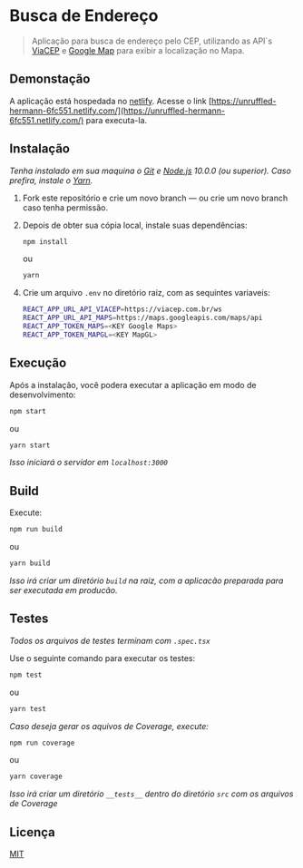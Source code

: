 # Busca de Endereço

> Aplicação para busca de endereço pelo CEP, utilizando as API`s [ViaCEP](https://viacep.com.br/) e [Google Map](https://maps.googleapis.com/) para exibir a localização no Mapa.

## Demonstação

A aplicação está hospedada no [netlify](https://www.netlify.com/). Acesse o link [https://unruffled-hermann-6fc551.netlify.com/](https://unruffled-hermann-6fc551.netlify.com/) para executa-la.

## Instalação

_Tenha instalado em sua maquina o [Git](http://git-scm.com/) e [Node.js](http://nodejs.org/) 10.0.0 (ou superior). Caso prefira, instale o [Yarn](https://yarnpkg.com/)._

1. Fork este repositório e crie um novo branch — ou crie um novo branch caso tenha permissão.

2. Depois de obter sua cópia local, instale suas dependências:

   ```sh
   npm install
   ```

   ou

   ```sh
   yarn
   ```

4) Crie um arquivo `.env` no diretório raiz, com as sequintes variaveis:

   ```sh
   REACT_APP_URL_API_VIACEP=https://viacep.com.br/ws
   REACT_APP_URL_API_MAPS=https://maps.googleapis.com/maps/api
   REACT_APP_TOKEN_MAPS=<KEY Google Maps>
   REACT_APP_TOKEN_MAPGL=<KEY MapGL>
   ```

## Execução

Após a instalação, você podera executar a aplicação em modo de desenvolvimento:

```sh
npm start
```

ou

```sh
yarn start
```

_Isso iniciará o servidor em `localhost:3000`_

## Build

Execute:

```sh
npm run build
```

ou

```sh
yarn build
```

_Isso irá criar um diretório `build` na raiz, com a aplicacão preparada para ser executada em producão._

## Testes

_Todos os arquivos de testes terminam com `.spec.tsx`_

Use o seguinte comando para executar os testes:

```sh
npm test
```

ou

```sh
yarn test
```

_Caso deseja gerar os aquivos de Coverage, execute:_

```sh
npm run coverage
```

ou

```sh
yarn coverage
```

_Isso irá criar um diretório `__tests__` dentro do diretório `src` com os arquivos de Coverage_

## Licença

[MIT](https://opensource.org/licenses/MIT)
